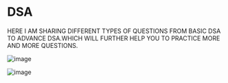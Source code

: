 # DSA
HERE I AM SHARING DIFFERENT TYPES OF QUESTIONS FROM BASIC DSA TO ADVANCE DSA.WHICH WILL FURTHER HELP YOU TO PRACTICE MORE AND MORE QUESTIONS.

![image](https://user-images.githubusercontent.com/61179961/218269065-66f442f5-ec78-4ec5-b5b3-acaab2b4fe2d.png)



![image](https://user-images.githubusercontent.com/61179961/218269139-32748312-2325-4739-8958-37029fb03c76.png)



